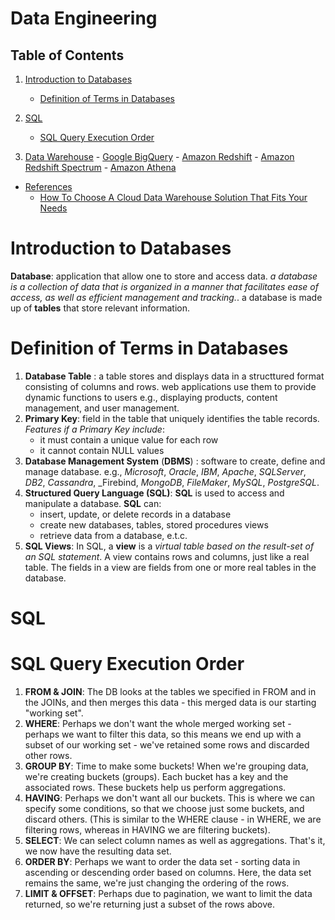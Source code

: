 # Data Engineering

## Table of Contents
1. [Introduction to Databases](#Introduction-to-Databases)
    - [Definition of Terms in Databases](#Definition-of-Terms-in-Databases)

2. [SQL](#SQL)
    - [SQL Query Execution Order](#SQL-Query-Execution-Order)

3. [Data Warehouse]()
        - [Google BigQuery](https://github.com/nyangweso-rodgers/Computer_Science_Concepts/tree/master/Data_Engineering_and_Databases/BigQuery)
        - [Amazon Redshift]()
        - [Amazon Redshift Spectrum]()
        - [Amazon Athena]()

- [References](#References)
    - [How To Choose A Cloud Data Warehouse Solution That Fits Your Needs](https://blog.openbridge.com/how-to-choose-a-data-warehouse-solution-that-fits-your-needs-598f596c20c6)

# Introduction to Databases
__Database__: application that allow one to store and access data. _a database is a collection of data that is organized in a manner that facilitates ease of access, as well as efficient management and tracking._. a database is made up of __tables__ that store relevant information.

# Definition of Terms in Databases
1. __Database Table__ : a table stores and displays data in a structtured format consisting of columns and rows. web applications use them to provide dynamic functions to users e.g., displaying products, content management, and user management.
2. __Primary Key__: field in the table that uniquely identifies the table records. _Features if a Primary Key include_:
    * it must contain a unique value for each row
    * it cannot contain NULL values
3. __Database Management System__ (__DBMS__) : software to create, define and manage database. e.g., _Microsoft_, _Oracle_, _IBM_, _Apache_, _SQLServer_, _DB2_, _Cassandra_, _Firebind, _MongoDB_, _FileMaker_,  _MySQL_, _PostgreSQL_.
4. __Structured Query Language (SQL)__: __SQL__ is used to access and manipulate a database. __SQL__ can:
   * insert, update, or delete records in a database
   * create new databases, tables, stored procedures views
   * retrieve data from a database, e.t.c.
5. __SQL Views__: In SQL, a __view__ is a _virtual table based on the result-set of an SQL statement_. A view contains rows and columns, just like a real table. The fields in a view are fields from one or more real tables in the database.

# SQL 
# SQL Query Execution Order
1. __FROM & JOIN__: The DB looks at the tables we specified in FROM and in the JOINs, and then merges this data - this merged data is our starting "working set".
2. __WHERE__: Perhaps we don't want the whole merged working set - perhaps we want to filter this data, so this means we end up with a subset of our working set - we've retained some rows and discarded other rows.
3. __GROUP BY__: Time to make some buckets! When we're grouping data, we're creating buckets (groups). Each bucket has a key and the associated rows. These buckets help us perform aggregations.
4. __HAVING__: Perhaps we don't want all our buckets. This is where we can specify some conditions, so that we choose just some buckets, and discard others. (This is similar to the WHERE clause - in WHERE, we are filtering rows, whereas in HAVING we are filtering buckets).
5. __SELECT__: We can select column names as well as aggregations. That's it, we now have the resulting data set.
6. __ORDER BY__: Perhaps we want to order the data set - sorting data in ascending or descending order based on columns. Here, the data set remains the same, we're just changing the ordering of the rows.
7. __LIMIT & OFFSET__: Perhaps due to pagination, we want to limit the data returned, so we're returning just a subset of the rows above.